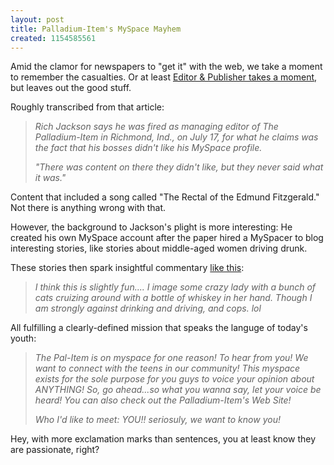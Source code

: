 ```yaml
---
layout: post
title: Palladium-Item's MySpace Mayhem
created: 1154585561
---
```

Amid the clamor for newspapers to "get it" with the web, we take a moment to remember the casualties. Or at least <a href="http://www.editorandpublisher.com/eandp/news/article_display.jsp?vnu_content_id=1002949327" target="_blank">Editor & Publisher takes a moment</a>, but leaves out the good stuff.

Roughly transcribed from that article:
<blockquote><i>Rich Jackson says he was fired as managing editor of The Palladium-Item in Richmond, Ind., on July 17, for what he claims was the fact that his bosses didn't like his MySpace profile.

"There was content on there they didn't like, but they never said what it was."</i></blockquote>

Content that included a song called "The Rectal of the Edmund Fitzgerald." Not there is anything wrong with that.

However, the background to Jackson's plight is more interesting: He created his own MySpace account after the paper hired a MySpacer to blog interesting stories, like stories about middle-aged women driving drunk.

These stories then spark insightful commentary <a href="http://blog.myspace.com/index.cfm?fuseaction=blog.view&friendID=49367734&blogID=148964253&MyToken=80b90c0f-61c1-4a65-a0dc-b910431b4afd" target="_blank">like this</a>:
<blockquote><i>I think this is slightly fun.... I image some crazy lady with a bunch of cats cruizing around with a bottle of whiskey in her hand. Though I am strongly against drinking and driving, and cops. lol</i></blockquote>

All fulfilling a clearly-defined mission that speaks the languge of today's youth:
<blockquote><i>The Pal-Item is on myspace for one reason! To hear from you! We want to connect with the teens in our community! This myspace exists for the sole purpose for you guys to voice your opinion about ANYTHING! So, go ahead...so what you wanna say, let your voice be heard! You can also check out the Palladium-Item's Web Site!

Who I'd like to meet:
YOU!! seriosuly, we want to know you!</i></blockquote>

Hey, with more exclamation marks than sentences, you at least know they are passionate, right?
